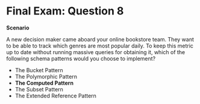 # Final Exam: Question 8

**Scenario**

A new decision maker came aboard your online bookstore team. They want to be able to track which genres are most popular daily. To keep this metric up to date without running massive queries for obtaining it, which of the following schema patterns would you choose to implement?



- The Bucket Pattern
- The Polymorphic Pattern
- **The Computed Pattern**
- The Subset Pattern
- The Extended Reference Pattern
